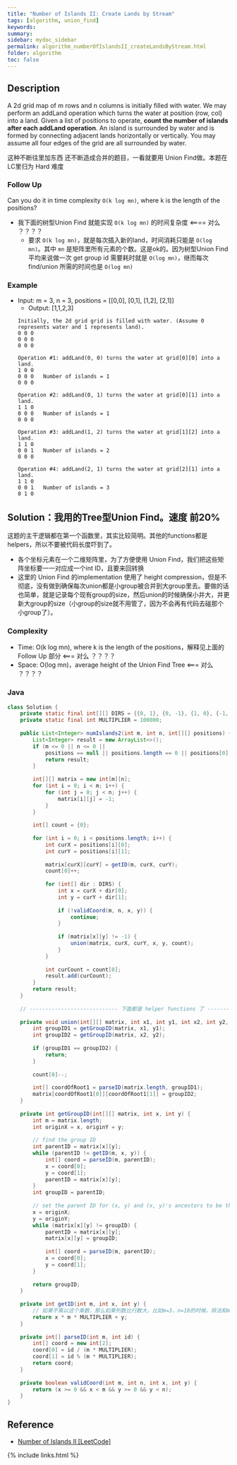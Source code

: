 ```yaml
---
title: "Number of Islands II: Create Lands by Stream"
tags: [algorithm, union_find]
keywords:
summary:
sidebar: mydoc_sidebar
permalink: algorithm_numberOfIslandsII_createLandsByStream.html
folder: algorithm
toc: false
---
```


## Description
A 2d grid map of m rows and n columns is initially filled with water. We may perform an addLand operation which turns the water at position (row, col) into a land. Given a list of positions to operate, **count the number of islands after each addLand operation**. An island is surrounded by water and is formed by connecting adjacent lands horizontally or vertically. You may assume all four edges of the grid are all surrounded by water.

这种不断往里加东西 还不断造成合并的题目，一看就要用 Union Find做。本题在LC里归为 Hard 难度

### Follow Up
Can you do it in time complexity `O(k log mn)`, where k is the length of the positions?
* 我下面的树型Union Find 就能实现 `O(k log mn)` 的时间复杂度 <==== 对么 ？？？？
  * 要求 `O(k log mn)`，就是每次插入新的land，时间消耗只能是 `O(log mn)`。其中 `mn` 是矩阵里所有元素的个数。这是ok的。因为树型Union Find 平均来说做一次 get group id 需要耗时就是 `O(log mn)`，继而每次 find/union 所需的时间也是 `O(log mn)`

### Example
* Input: m = 3, n = 3, positions = [[0,0], [0,1], [1,2], [2,1]]
  * Output: [1,1,2,3]
  ```
  Initially, the 2d grid grid is filled with water. (Assume 0 represents water and 1 represents land).
  0 0 0
  0 0 0
  0 0 0
  
  Operation #1: addLand(0, 0) turns the water at grid[0][0] into a land.
  1 0 0
  0 0 0   Number of islands = 1
  0 0 0
  
  Operation #2: addLand(0, 1) turns the water at grid[0][1] into a land.
  1 1 0
  0 0 0   Number of islands = 1
  0 0 0
  
  Operation #3: addLand(1, 2) turns the water at grid[1][2] into a land.
  1 1 0
  0 0 1   Number of islands = 2
  0 0 0

  Operation #4: addLand(2, 1) turns the water at grid[2][1] into a land.
  1 1 0
  0 0 1   Number of islands = 3
  0 1 0
  ```

## Solution：我用的Tree型Union Find。速度 前20%
这题的主干逻辑都在第一个函数里，其实比较简明。其他的functions都是helpers，所以不要被代码长度吓到了。
* 各个坐标元素在一个二维矩阵里，为了方便使用 Union Find，我们把这些矩阵坐标要一一对应成一个int ID，且要来回转换
* 这里的 Union Find 的implementation 使用了 height compression，但是不彻底，没有做到确保每次union都是小group被合并到大group里去。要做的话也简单，就是记录每个现有group的size，然后union的时候确保小并大，并更新大group的size（小group的size就不用管了，因为不会再有代码去碰那个小group了）。

### Complexity
* Time: O(k log mn), where k is the length of the positions，解释见上面的 Follow Up 部分 <=== 对么 ？？？？
* Space: O(log mn)，average height of the Union Find Tree <=== 对么 ？？？？

### Java
```java
class Solution {
    private static final int[][] DIRS = {{0, 1}, {0, -1}, {1, 0}, {-1, 0}};
    private static final int MULTIPLIER = 100000;
    
    public List<Integer> numIslands2(int m, int n, int[][] positions) {
        List<Integer> result = new ArrayList<>();
        if (m <= 0 || n <= 0 || 
            positions == null || positions.length == 0 || positions[0].length == 0) {
            return result;
        }
        
        int[][] matrix = new int[m][n];
        for (int i = 0; i < m; i++) {
            for (int j = 0; j < n; j++) {
                matrix[i][j] = -1;
            }
        }
        
        int[] count = {0};
        
        for (int i = 0; i < positions.length; i++) {
            int curX = positions[i][0];
            int curY = positions[i][1];
            
            matrix[curX][curY] = getID(m, curX, curY);
            count[0]++;
            
            for (int[] dir : DIRS) {
                int x = curX + dir[0];
                int y = curY + dir[1];
                
                if (!validCoord(m, n, x, y)) {
                    continue;
                }
                
                if (matrix[x][y] != -1) {
                    union(matrix, curX, curY, x, y, count);
                }
            }
            
            int curCount = count[0];
            result.add(curCount);
        }
        return result;
    }
    
    // ---------------------------- 下面都是 helper functions 了 -------------------------------
    
    private void union(int[][] matrix, int x1, int y1, int x2, int y2, int[] count) {
        int groupID1 = getGroupID(matrix, x1, y1);
        int groupID2 = getGroupID(matrix, x2, y2);
        
        if (groupID1 == groupID2) {
            return;
        }
        
        count[0]--;
        
        int[] coordOfRoot1 = parseID(matrix.length, groupID1);
        matrix[coordOfRoot1[0]][coordOfRoot1[1]] = groupID2;
    }
    
    private int getGroupID(int[][] matrix, int x, int y) {
        int m = matrix.length;
        int originX = x, originY = y;
        
        // find the group ID
        int parentID = matrix[x][y];
        while (parentID != getID(m, x, y)) {
            int[] coord = parseID(m, parentID);
            x = coord[0];
            y = coord[1];
            parentID = matrix[x][y];
        }
        int groupID = parentID;
        
        // set the parent ID for (x, y) and (x, y)'s ancestors to be the group ID
        x = originX;
        y = originY;
        while (matrix[x][y] != groupID) {
            parentID = matrix[x][y];
            matrix[x][y] = groupID;
            
            int[] coord = parseID(m, parentID);
            x = coord[0];
            y = coord[1];
        }
        
        return groupID;
    }
    
    private int getID(int m, int x, int y) {
        // 如果不乘以这个乘数，那么如果列数比行数大，比如m=3，n=10的时候，除法和mod就无法确保得到正确的行列数
        return x * m * MULTIPLIER + y; 
    }
    
    private int[] parseID(int m, int id) {
        int[] coord = new int[2];
        coord[0] = id / (m * MULTIPLIER);
        coord[1] = id % (m * MULTIPLIER);
        return coord;
    }
    
    private boolean validCoord(int m, int n, int x, int y) {
        return (x >= 0 && x < m && y >= 0 && y < n);
    }
}
```

## Reference
* [Number of Islands II [LeetCode]](https://leetcode.com/problems/number-of-islands-ii/description/)

{% include links.html %}
